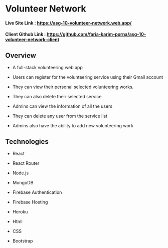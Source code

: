 # Volunteer Network 

#### Live Site Link : https://asg-10-volunteer-network.web.app/

#### Client Github Link : https://github.com/faria-karim-porna/asg-10-volunteer-network-client

## Overview 

* A full-stack volunteering web app

* Users can register for the volunteering service using their Gmail account

* They can view their personal selected volunteering works.

* They can also delete their selected service

* Admins can view the information of all the users

* They can delete any user from the service list

* Admins also have the ability to add new volunteering work

## Technologies 

* React

* React Router

* Node.js

* MongoDB

* Firebase Authentication 

* Firebase Hosting

* Heroku

* Html

* CSS

* Bootstrap

